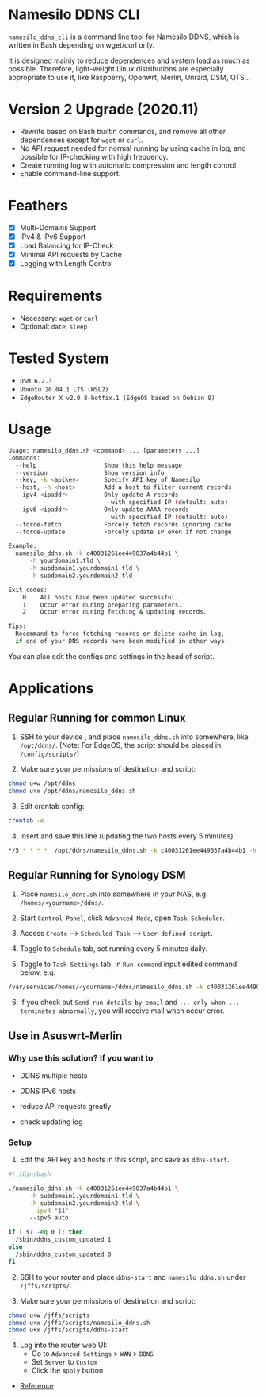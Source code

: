 Namesilo DDNS CLI
===================

`namesilo_ddns_cli` is a command line tool for Namesilo DDNS, which is written in Bash depending on wget/curl only.

It is designed mainly to reduce dependences and system load as much as possible. 
Therefore, light-weight Linux distributions are especially appropriate to use it, like Raspberry, Openwrt, Merlin, Unraid, DSM, QTS...

# Version 2 Upgrade (2020.11)

* Rewrite based on Bash builtin commands, and remove all other dependences except for `wget` or `curl`.
* No API request needed for normal running by using cache in log, and possible for IP-checking with high frequency.
* Create running log with automatic compression and length control.
* Enable command-line support.

# Feathers

* [x] Multi-Domains Support
* [x] IPv4 & IPv6 Support
* [x] Load Balancing for IP-Check
* [x] Minimal API requests by Cache
* [x] Logging with Length Control

# Requirements

* Necessary: `wget` or `curl`
* Optional:  `date`, `sleep`

# Tested System

* `DSM 6.2.3`
* `Ubuntu 20.04.1 LTS (WSL2)`
* `EdgeRouter X v2.0.8-hotfix.1 (EdgeOS based on Debian 9)`

# Usage

```bash
Usage: namesilo_ddns.sh <command> ... [parameters ...]
Commands:
  --help                   Show this help message
  --version                Show version info
  --key, -k <apikey>       Specify API key of Namesilo
  --host, -h <host>        Add a host to filter current records
  --ipv4 <ipaddr>          Only update A records 
                             with specified IP (default: auto)
  --ipv6 <ipaddr>          Only update AAAA records 
                             with specified IP (default: auto)
  --force-fetch            Forcely fetch records ignoring cache
  --force-update           Forcely update IP even if not change

Example:
  namesilo_ddns.sh -k c40031261ee449037a4b44b1 \
      -h yourdomain1.tld \
      -h subdomain1.yourdomain1.tld \
      -h subdomain2.yourdomain2.tld

Exit codes:
    0    All hosts have been updated successful.
    1    Occur error during preparing parameters.
    2    Occur error during fetching & updating records.

Tips:
  Recommand to force fetching records or delete cache in log,
  if one of your DNS records have been modified in other ways.
```

You can also edit the configs and settings in the head of script.

# Applications

## Regular Running for common Linux

  1. SSH to your device , and place `namesilo_ddns.sh` into somewhere, like `/opt/ddns/`.
  (Note: For EdgeOS, the script should be placed in `/config/scripts/`)

  2. Make sure your permissions of destination and script:
```bash
chmod u+w /opt/ddns
chmod u+x /opt/ddns/namesilo_ddns.sh
```

  3. Edit crontab config:
```bash
crontab -e
```
  
  4. Insert and save this line (updating the two hosts every 5 minutes):
```bash
*/5 * * * *  /opt/ddns/namesilo_ddns.sh -k c40031261ee449037a4b44b1 -h subdomain1.yourdomain1.tld -h subdomain2.yourdomain2.tld
```


## Regular Running for Synology DSM

  1. Place `namesilo_ddns.sh` into somewhere in your NAS, e.g. `/homes/<yourname>/ddns/`.

  2. Start `Control Panel`, click `Advanced Mode`, open `Task Scheduler`.

  3. Access `Create` --> `Scheduled Task` --> `User-defined script`.

  4. Toggle to `Schedule` tab, set running every 5 minutes daily.

  5. Toggle to `Task Settings` tab, in `Run command` input edited command below, e.g.
```bash
/var/services/homes/<yourname>/ddns/namesilo_ddns.sh -k c40031261ee449037a4b44b1 -h subdomain1.yourdomain1.tld -h subdomain2.yourdomain2.tld
```

  6. If you check out `Send run details by email` and `... only when ... terminates abnormally`, you will receive mail when occur error.

    
## Use in Asuswrt-Merlin

### Why use this solution? If you want to

  * DDNS multiple hosts

  * DDNS IPv6 hosts

  * reduce API requests greatly

  * check updating log

### Setup

  1. Edit the API key and hosts in this script, and save as `ddns-start`.
```bash
#! /bin/bash

./namesilo_ddns.sh -k c40031261ee449037a4b44b1 \
      -h subdomain1.yourdomain1.tld \
      -h subdomain2.yourdomain2.tld \
      --ipv4 "$1"
      --ipv6 auto

if [ $? -eq 0 ]; then
  /sbin/ddns_custom_updated 1
else
  /sbin/ddns_custom_updated 0
fi
```

  2. SSH to  your router and place `ddns-start` and `namesilo_ddns.sh` under `/jffs/scripts/`.

  3. Make sure your permissions of destination and script:
```bash
chmod u+w /jffs/scripts
chmod u+x /jffs/scripts/namesilo_ddns.sh
chmod u+x /jffs/scripts/ddns-start
```

  4. Log into the router web UI:
      - Go to `Advanced Settings` > `WAN` > `DDNS`
      - Set `Server` to `Custom`
      - Click the `Apply` button

- [Reference](https://github.com/alphabt/asuswrt-merlin-ddns-namesilo)
